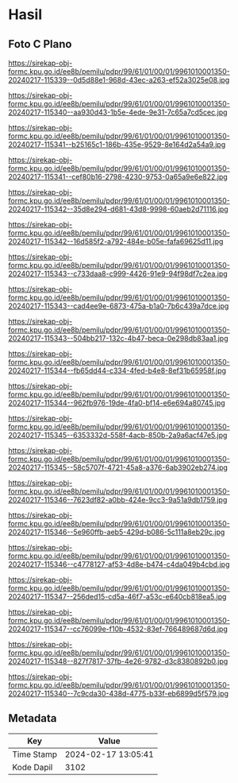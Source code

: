 # Hasil

## Foto C Plano

https://sirekap-obj-formc.kpu.go.id/ee8b/pemilu/pdpr/99/61/01/00/01/9961010001350-20240217-115339--0d5d88e1-968d-43ec-a263-ef52a3025e08.jpg

https://sirekap-obj-formc.kpu.go.id/ee8b/pemilu/pdpr/99/61/01/00/01/9961010001350-20240217-115340--aa930d43-1b5e-4ede-9e31-7c65a7cd5cec.jpg

https://sirekap-obj-formc.kpu.go.id/ee8b/pemilu/pdpr/99/61/01/00/01/9961010001350-20240217-115341--b25165c1-186b-435e-9529-8e164d2a54a9.jpg

https://sirekap-obj-formc.kpu.go.id/ee8b/pemilu/pdpr/99/61/01/00/01/9961010001350-20240217-115341--cef80b16-2798-4230-9753-0a65a9e6e822.jpg

https://sirekap-obj-formc.kpu.go.id/ee8b/pemilu/pdpr/99/61/01/00/01/9961010001350-20240217-115342--35d8e294-d681-43d8-9998-60aeb2d71116.jpg

https://sirekap-obj-formc.kpu.go.id/ee8b/pemilu/pdpr/99/61/01/00/01/9961010001350-20240217-115342--16d585f2-a792-484e-b05e-fafa69625d11.jpg

https://sirekap-obj-formc.kpu.go.id/ee8b/pemilu/pdpr/99/61/01/00/01/9961010001350-20240217-115343--c733daa8-c999-4426-91e9-94f98df7c2ea.jpg

https://sirekap-obj-formc.kpu.go.id/ee8b/pemilu/pdpr/99/61/01/00/01/9961010001350-20240217-115343--cad4ee9e-6873-475a-b1a0-7b6c439a7dce.jpg

https://sirekap-obj-formc.kpu.go.id/ee8b/pemilu/pdpr/99/61/01/00/01/9961010001350-20240217-115343--504bb217-132c-4b47-beca-0e298db83aa1.jpg

https://sirekap-obj-formc.kpu.go.id/ee8b/pemilu/pdpr/99/61/01/00/01/9961010001350-20240217-115344--fb65dd44-c334-4fed-b4e8-8ef31b65958f.jpg

https://sirekap-obj-formc.kpu.go.id/ee8b/pemilu/pdpr/99/61/01/00/01/9961010001350-20240217-115344--962fb976-19de-4fa0-bf14-e6e694a80745.jpg

https://sirekap-obj-formc.kpu.go.id/ee8b/pemilu/pdpr/99/61/01/00/01/9961010001350-20240217-115345--6353332d-558f-4acb-850b-2a9a6acf47e5.jpg

https://sirekap-obj-formc.kpu.go.id/ee8b/pemilu/pdpr/99/61/01/00/01/9961010001350-20240217-115345--58c5707f-4721-45a8-a376-6ab3902eb274.jpg

https://sirekap-obj-formc.kpu.go.id/ee8b/pemilu/pdpr/99/61/01/00/01/9961010001350-20240217-115346--7623df82-a0bb-424e-9cc3-9a51a9db1759.jpg

https://sirekap-obj-formc.kpu.go.id/ee8b/pemilu/pdpr/99/61/01/00/01/9961010001350-20240217-115346--5e960ffb-aeb5-429d-b086-5c111a8eb29c.jpg

https://sirekap-obj-formc.kpu.go.id/ee8b/pemilu/pdpr/99/61/01/00/01/9961010001350-20240217-115346--c4778127-af53-4d8e-b474-c4da049b4cbd.jpg

https://sirekap-obj-formc.kpu.go.id/ee8b/pemilu/pdpr/99/61/01/00/01/9961010001350-20240217-115347--256ded15-cd5a-46f7-a53c-e640cb818ea5.jpg

https://sirekap-obj-formc.kpu.go.id/ee8b/pemilu/pdpr/99/61/01/00/01/9961010001350-20240217-115347--cc76099e-f10b-4532-83ef-766489687d6d.jpg

https://sirekap-obj-formc.kpu.go.id/ee8b/pemilu/pdpr/99/61/01/00/01/9961010001350-20240217-115348--827f7817-37fb-4e26-9782-d3c8380892b0.jpg

https://sirekap-obj-formc.kpu.go.id/ee8b/pemilu/pdpr/99/61/01/00/01/9961010001350-20240217-115340--7c9cda30-438d-4775-b33f-eb6899d5f579.jpg


## Metadata

| Key        | Value               |
| ---------- | ------------------- |
| Time Stamp | 2024-02-17 13:05:41 |
| Kode Dapil | 3102                |



